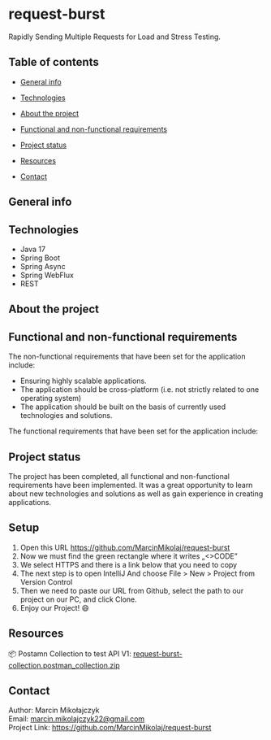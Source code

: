 # request-burst
Rapidly Sending Multiple Requests for Load and Stress Testing.

## Table of contents
- [General info](#general-info)
- [Technologies](#technologies)
- [About the project](#about-the-project)
  
- [Functional and non-functional requirements](#functional-and-non-functional-requirements)
- [Project status](#project-status)
- [Resources](#resources)
- [Contact](#contact)

## General info

## Technologies
* Java 17
* Spring Boot
* Spring Async
* Spring WebFlux
* REST

## About the project


## Functional and non-functional requirements

The non-functional requirements that have been set for the application include:
* Ensuring highly scalable applications.
* The application should be cross-platform (i.e. not strictly related to one operating system)
* The application should be built on the basis of currently used technologies and solutions.

The functional requirements that have been set for the application include:

## Project status

The project has been completed, all functional and non-functional requirements have been implemented. It was a great opportunity to learn about new technologies and solutions as well as gain experience in creating applications.

## Setup

1. Open this URL https://github.com/MarcinMikolaj/request-burst
2. Now we must find the green rectangle where it writes „<>CODE”
3. We select HTTPS and there is a link below that you need to copy
4. The next step is to open IntelliJ And choose File > New > Project from Version Control
5. Then we need to paste our URL from Github, select the path to our project on our PC, and click Clone.
6. Enjoy our Project! 😄

## Resources

📦 Postamn Collection to test API V1: [request-burst-collection.postman_collection.zip](https://github.com/MarcinMikolaj/request-burst/files/12109580/request-burst-collection.postman_collection.zip)


## Contact

Author: Marcin Mikołajczyk \
Email: marcin.mikolajczyk22@gmail.com \
Project Link: https://github.com/MarcinMikolaj/request-burst
